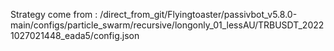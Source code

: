 Strategy come from : /direct_from_git/Flyingtoaster/passivbot_v5.8.0-main/configs/particle_swarm/recursive/longonly_01_lessAU/TRBUSDT_20221027021448_eada5/config.json